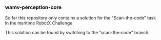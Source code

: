 ### wamv-perception-core

So far this repository only contains a solution for the "Scan-the-code" task in the maritime RobotX Challenge.

This solution can be found by switching to the "scan-the-code" branch.
